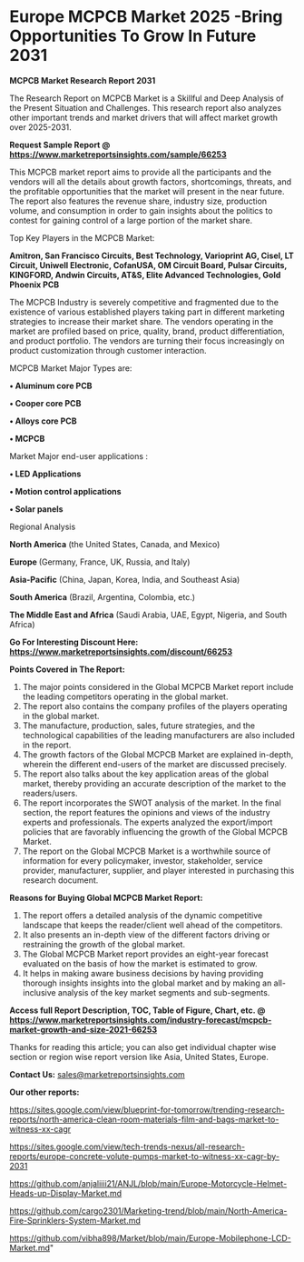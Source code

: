 # Europe MCPCB Market 2025 -Bring Opportunities To Grow In Future 2031

<strong>MCPCB Market Research Report 2031</strong>

The Research Report on MCPCB Market is a Skillful and Deep Analysis of the Present Situation and Challenges. This research report also analyzes other important trends and market drivers that will affect market growth over 2025-2031.

<strong>Request Sample Report @ <a href=https://www.marketreportsinsights.com/sample/66253>https://www.marketreportsinsights.com/sample/66253</a></strong>

This MCPCB market report aims to provide all the participants and the vendors will all the details about growth factors, shortcomings, threats, and the profitable opportunities that the market will present in the near future. The report also features the revenue share, industry size, production volume, and consumption in order to gain insights about the politics to contest for gaining control of a large portion of the market share.

Top Key Players in the MCPCB Market:

<strong>Amitron, San Francisco Circuits, Best Technology, Varioprint AG, Cisel, LT Circuit, Uniwell Electronic, CofanUSA, OM Circuit Board, Pulsar Circuits, KINGFORD, Andwin Circuits, AT&S, Elite Advanced Technologies, Gold Phoenix PCB</strong>

The MCPCB Industry is severely competitive and fragmented due to the existence of various established players taking part in different marketing strategies to increase their market share. The vendors operating in the market are profiled based on price, quality, brand, product differentiation, and product portfolio. The vendors are turning their focus increasingly on product customization through customer interaction.

MCPCB Market Major Types are:

<strong>• Aluminum core PCB

• Cooper core PCB

• Alloys core PCB

• MCPCB</strong>

Market Major end-user applications :

<strong>• LED Applications

• Motion control applications

• Solar panels</strong>

Regional Analysis

</u><strong><b>North America</b></strong> (the United States, Canada, and Mexico)

<strong><b>Europe </b></strong>(Germany, France, UK, Russia, and Italy)

<strong><b>Asia-Pacific</b></strong> (China, Japan, Korea, India, and Southeast Asia)

<strong><b>South America</b></strong> (Brazil, Argentina, Colombia, etc.)

<strong><b>The Middle East and Africa</b></strong> (Saudi Arabia, UAE, Egypt, Nigeria, and South Africa)

<strong>Go For Interesting Discount Here: <a href=https://www.marketreportsinsights.com/discount/66253>https://www.marketreportsinsights.com/discount/66253</a></strong>

<strong>Points Covered in The Report:</strong>
<ol>
  <li>The major points considered in the Global MCPCB Market report include the leading competitors operating in the global market.</li>
  <li>The report also contains the company profiles of the players operating in the global market.</li>
  <li>The manufacture, production, sales, future strategies, and the technological capabilities of the leading manufacturers are also included in the report.</li>
  <li>The growth factors of the Global MCPCB Market are explained in-depth, wherein the different end-users of the market are discussed precisely.</li>
  <li>The report also talks about the key application areas of the global market, thereby providing an accurate description of the market to the readers/users.</li>
  <li>The report incorporates the SWOT analysis of the market. In the final section, the report features the opinions and views of the industry experts and professionals. The experts analyzed the export/import policies that are favorably influencing the growth of the Global MCPCB Market.</li>
  <li>The report on the Global MCPCB Market is a worthwhile source of information for every policymaker, investor, stakeholder, service provider, manufacturer, supplier, and player interested in purchasing this research document.</li>
</ol>
<strong>Reasons for Buying Global MCPCB Market Report:</strong>

<ol>
  <li>The report offers a detailed analysis of the dynamic competitive landscape that keeps the reader/client well ahead of the competitors.</li>
  <li>It also presents an in-depth view of the different factors driving or restraining the growth of the global market.</li>
  <li>The Global MCPCB Market report provides an eight-year forecast evaluated on the basis of how the market is estimated to grow.</li>
  <li>It helps in making aware business decisions by having providing thorough insights insights into the global market and by making an all-inclusive analysis of the key market segments and sub-segments.</li>
</ol>
<strong>Access full Report Description, TOC, Table of Figure, Chart, etc. @ <a href=https://www.marketreportsinsights.com/industry-forecast/mcpcb-market-growth-and-size-2021-66253>https://www.marketreportsinsights.com/industry-forecast/mcpcb-market-growth-and-size-2021-66253</a></strong>


Thanks for reading this article; you can also get individual chapter wise section or region wise report version like Asia, United States, Europe.

<strong>Contact Us:</strong>
sales@marketreportsinsights.com

<strong>Our other reports:</strong>

<a href=https://sites.google.com/view/blueprint-for-tomorrow/trending-research-reports/north-america-clean-room-materials-film-and-bags-market-to-witness-xx-cagr>https://sites.google.com/view/blueprint-for-tomorrow/trending-research-reports/north-america-clean-room-materials-film-and-bags-market-to-witness-xx-cagr</a>

<a href=https://sites.google.com/view/tech-trends-nexus/all-research-reports/europe-concrete-volute-pumps-market-to-witness-xx-cagr-by-2031>https://sites.google.com/view/tech-trends-nexus/all-research-reports/europe-concrete-volute-pumps-market-to-witness-xx-cagr-by-2031</a>

<a href=https://github.com/anjaliiii21/ANJL/blob/main/Europe-Motorcycle-Helmet-Heads-up-Display-Market.md>https://github.com/anjaliiii21/ANJL/blob/main/Europe-Motorcycle-Helmet-Heads-up-Display-Market.md</a>

<a href=https://github.com/cargo2301/Marketing-trend/blob/main/North-America-Fire-Sprinklers-System-Market.md>https://github.com/cargo2301/Marketing-trend/blob/main/North-America-Fire-Sprinklers-System-Market.md</a>

<a href=https://github.com/vibha898/Market/blob/main/Europe-Mobilephone-LCD-Market.md>https://github.com/vibha898/Market/blob/main/Europe-Mobilephone-LCD-Market.md</a>"
